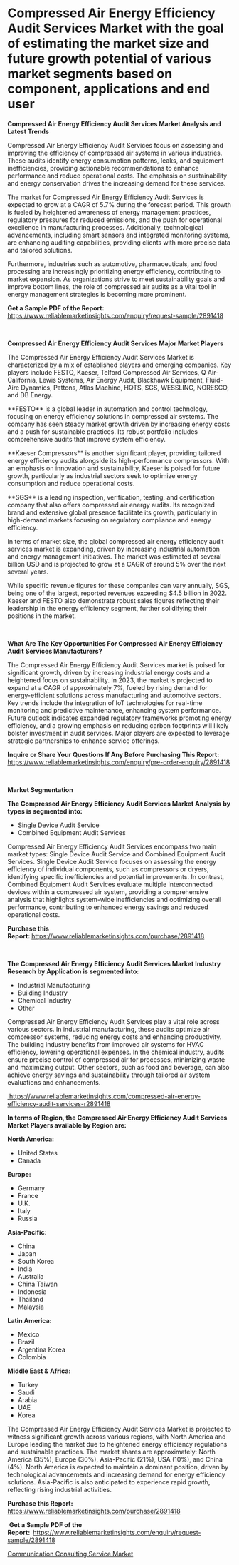 <p><h1>Compressed Air Energy Efficiency Audit Services Market with the goal of estimating the market size and future growth potential of various market segments based on component, applications and end user</h1></p><p><strong>Compressed Air Energy Efficiency Audit Services Market Analysis and Latest Trends</strong></p>
<p><p>Compressed Air Energy Efficiency Audit Services focus on assessing and improving the efficiency of compressed air systems in various industries. These audits identify energy consumption patterns, leaks, and equipment inefficiencies, providing actionable recommendations to enhance performance and reduce operational costs. The emphasis on sustainability and energy conservation drives the increasing demand for these services.</p><p>The market for Compressed Air Energy Efficiency Audit Services is expected to grow at a CAGR of 5.7% during the forecast period. This growth is fueled by heightened awareness of energy management practices, regulatory pressures for reduced emissions, and the push for operational excellence in manufacturing processes. Additionally, technological advancements, including smart sensors and integrated monitoring systems, are enhancing auditing capabilities, providing clients with more precise data and tailored solutions.  </p><p>Furthermore, industries such as automotive, pharmaceuticals, and food processing are increasingly prioritizing energy efficiency, contributing to market expansion. As organizations strive to meet sustainability goals and improve bottom lines, the role of compressed air audits as a vital tool in energy management strategies is becoming more prominent.</p></p>
<p><strong>Get a Sample PDF of the Report:&nbsp;</strong> <a href="https://www.reliablemarketinsights.com/enquiry/request-sample/2891418?utm_campaign=3531&utm_medium=2&utm_source=Github&utm_content=ia&utm_term=14032025&utm_id=compressed-air-energy-efficiency-audit-services">https://www.reliablemarketinsights.com/enquiry/request-sample/2891418</a></p>
<p>&nbsp;</p>
<p><strong>Compressed Air Energy Efficiency Audit Services Major Market Players</strong></p>
<p><p>The Compressed Air Energy Efficiency Audit Services Market is characterized by a mix of established players and emerging companies. Key players include FESTO, Kaeser, Telford Compressed Air Services, Q Air-California, Lewis Systems, Air Energy Audit, Blackhawk Equipment, Fluid-Aire Dynamics, Pattons, Atlas Machine, HQTS, SGS, WESSLING, NORESCO, and DB Energy.</p><p>**FESTO** is a global leader in automation and control technology, focusing on energy efficiency solutions in compressed air systems. The company has seen steady market growth driven by increasing energy costs and a push for sustainable practices. Its robust portfolio includes comprehensive audits that improve system efficiency.</p><p>**Kaeser Compressors** is another significant player, providing tailored energy efficiency audits alongside its high-performance compressors. With an emphasis on innovation and sustainability, Kaeser is poised for future growth, particularly as industrial sectors seek to optimize energy consumption and reduce operational costs.</p><p>**SGS** is a leading inspection, verification, testing, and certification company that also offers compressed air energy audits. Its recognized brand and extensive global presence facilitate its growth, particularly in high-demand markets focusing on regulatory compliance and energy efficiency.</p><p>In terms of market size, the global compressed air energy efficiency audit services market is expanding, driven by increasing industrial automation and energy management initiatives. The market was estimated at several billion USD and is projected to grow at a CAGR of around 5% over the next several years.</p><p>While specific revenue figures for these companies can vary annually, SGS, being one of the largest, reported revenues exceeding $4.5 billion in 2022. Kaeser and FESTO also demonstrate robust sales figures reflecting their leadership in the energy efficiency segment, further solidifying their positions in the market.</p></p>
<p>&nbsp;</p>
<p><strong>What Are The Key Opportunities For Compressed Air Energy Efficiency Audit Services Manufacturers?</strong></p>
<p><p>The Compressed Air Energy Efficiency Audit Services market is poised for significant growth, driven by increasing industrial energy costs and a heightened focus on sustainability. In 2023, the market is projected to expand at a CAGR of approximately 7%, fueled by rising demand for energy-efficient solutions across manufacturing and automotive sectors. Key trends include the integration of IoT technologies for real-time monitoring and predictive maintenance, enhancing system performance. Future outlook indicates expanded regulatory frameworks promoting energy efficiency, and a growing emphasis on reducing carbon footprints will likely bolster investment in audit services. Major players are expected to leverage strategic partnerships to enhance service offerings.</p></p>
<p><strong>Inquire or Share Your Questions If Any Before Purchasing This Report:</strong> <a href="https://www.reliablemarketinsights.com/enquiry/pre-order-enquiry/2891418?utm_campaign=3531&utm_medium=2&utm_source=Github&utm_content=ia&utm_term=14032025&utm_id=compressed-air-energy-efficiency-audit-services">https://www.reliablemarketinsights.com/enquiry/pre-order-enquiry/2891418</a></p>
<p>&nbsp;</p>
<p><strong>Market Segmentation</strong></p>
<p><strong>The Compressed Air Energy Efficiency Audit Services Market Analysis by types is segmented into:</strong></p>
<p><ul><li>Single Device Audit Service</li><li>Combined Equipment Audit Services</li></ul></p>
<p><p>Compressed Air Energy Efficiency Audit Services encompass two main market types: Single Device Audit Service and Combined Equipment Audit Services. Single Device Audit Service focuses on assessing the energy efficiency of individual components, such as compressors or dryers, identifying specific inefficiencies and potential improvements. In contrast, Combined Equipment Audit Services evaluate multiple interconnected devices within a compressed air system, providing a comprehensive analysis that highlights system-wide inefficiencies and optimizing overall performance, contributing to enhanced energy savings and reduced operational costs.</p></p>
<p><strong>Purchase this Report:&nbsp;</strong><a href="https://www.reliablemarketinsights.com/purchase/2891418?utm_campaign=3531&utm_medium=2&utm_source=Github&utm_content=ia&utm_term=14032025&utm_id=compressed-air-energy-efficiency-audit-services">https://www.reliablemarketinsights.com/purchase/2891418</a></p>
<p>&nbsp;</p>
<p><strong>The Compressed Air Energy Efficiency Audit Services Market Industry Research by Application is segmented into:</strong></p>
<p><ul><li>Industrial Manufacturing</li><li>Building Industry</li><li>Chemical Industry</li><li>Other</li></ul></p>
<p><p>Compressed Air Energy Efficiency Audit Services play a vital role across various sectors. In industrial manufacturing, these audits optimize air compressor systems, reducing energy costs and enhancing productivity. The building industry benefits from improved air systems for HVAC efficiency, lowering operational expenses. In the chemical industry, audits ensure precise control of compressed air for processes, minimizing waste and maximizing output. Other sectors, such as food and beverage, can also achieve energy savings and sustainability through tailored air system evaluations and enhancements.</p></p>
<p><a href="https://www.reliablemarketinsights.com/compressed-air-energy-efficiency-audit-services-r2891418?utm_campaign=3531&utm_medium=2&utm_source=Github&utm_content=ia&utm_term=14032025&utm_id=compressed-air-energy-efficiency-audit-services">&nbsp;https://www.reliablemarketinsights.com/compressed-air-energy-efficiency-audit-services-r2891418</a></p>
<p><strong>In terms of Region, the Compressed Air Energy Efficiency Audit Services Market Players available by Region are:</strong></p>
<p>
    <p> <strong> North America: </strong>
        <ul>
            <li>United States</li>
            <li>Canada</li>
        </ul>
        </p> 
    <p> <strong> Europe: </strong>
        <ul>
            <li>Germany</li>
            <li>France</li>
            <li>U.K.</li>
            <li>Italy</li>
            <li>Russia</li>
        </ul>
        </p> 
    <p> <strong> Asia-Pacific: </strong>
        <ul>
            <li>China</li>
            <li>Japan</li>
            <li>South Korea</li>
            <li>India</li>
            <li>Australia</li>
            <li>China Taiwan</li>
            <li>Indonesia</li>
            <li>Thailand</li>
            <li>Malaysia</li>
        </ul>
        </p> 
    <p> <strong> Latin America: </strong>
        <ul>
            <li>Mexico</li>
            <li>Brazil</li>
            <li>Argentina Korea</li>
            <li>Colombia</li>
        </ul>
        </p> 
    <p> <strong> Middle East & Africa: </strong>
        <ul>
            <li>Turkey</li>
            <li>Saudi</li>
            <li>Arabia</li>
            <li>UAE</li>
            <li>Korea</li>
        </ul>
    </p>
    </p>
<p><p>The Compressed Air Energy Efficiency Audit Services Market is projected to witness significant growth across various regions, with North America and Europe leading the market due to heightened energy efficiency regulations and sustainable practices. The market shares are approximately: North America (35%), Europe (30%), Asia-Pacific (21%), USA (10%), and China (4%). North America is expected to maintain a dominant position, driven by technological advancements and increasing demand for energy efficiency solutions. Asia-Pacific is also anticipated to experience rapid growth, reflecting rising industrial activities.</p></p>
<p><strong>Purchase this Report: </strong><a href="https://www.reliablemarketinsights.com/purchase/2891418?utm_campaign=3531&utm_medium=2&utm_source=Github&utm_content=ia&utm_term=14032025&utm_id=compressed-air-energy-efficiency-audit-services">https://www.reliablemarketinsights.com/purchase/2891418</a></p>
<p>&nbsp;<strong>Get a Sample PDF of the Report:&nbsp;&nbsp;</strong><a href="https://www.reliablemarketinsights.com/enquiry/request-sample/2891418?utm_campaign=3531&utm_medium=2&utm_source=Github&utm_content=ia&utm_term=14032025&utm_id=compressed-air-energy-efficiency-audit-services">https://www.reliablemarketinsights.com/enquiry/request-sample/2891418</a></p>
<p><strong></strong></p>
<p><p><a href="https://github.com/wakerizaak8g/Market-Research-Report-List-1/blob/main/communication-consulting-service-market.md?utm_campaign=3531&utm_medium=2&utm_source=Github&utm_content=ia&utm_term=14032025&utm_id=compressed-air-energy-efficiency-audit-services">Communication Consulting Service Market</a></p></p>
